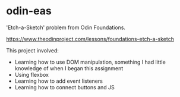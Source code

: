 # odin-eas
'Etch-a-Sketch' problem from Odin Foundations.

https://www.theodinproject.com/lessons/foundations-etch-a-sketch

This project involved:
- Learning how to use DOM manipulation, something I had little knowledge of when I began this assignment
- Using flexbox
- Learning how to add event listeners
- Learning how to connect buttons and JS